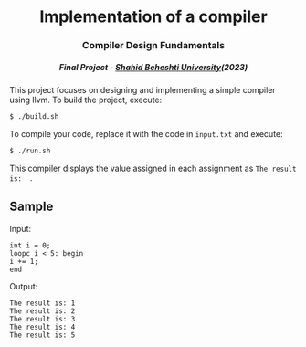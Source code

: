 <h3>     </h3>
<h1 align="center"> Implementation of a compiler </h1>
<h3 align="center"> Compiler Design Fundamentals </h3>
<h5 align="center"> Final Project - <a href="https://en.sbu.ac.ir/">Shahid Beheshti University</a>(2023) </h5>
<h3>      </h3>


This project focuses on designing and implementing a simple compiler using llvm. To build the project, execute:

```bash
$ ./build.sh
```
To compile your code, replace it with the code in `input.txt` and execute:
```bash
$ ./run.sh
```
This compiler displays the value assigned in each assignment as `The result is:  `.

## Sample

Input:
```
int i = 0;
loopc i < 5: begin
i += 1;
end
```

Output:
```
The result is: 1
The result is: 2
The result is: 3
The result is: 4
The result is: 5
```